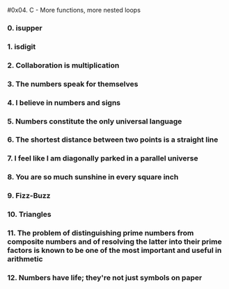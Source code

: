 #0x04. C - More functions, more nested loops

###  0. isupper
###  1. isdigit
###  2. Collaboration is multiplication
###  3. The numbers speak for themselves
###  4. I believe in numbers and signs
###  5. Numbers constitute the only universal language
###  6. The shortest distance between two points is a straight line
###  7. I feel like I am diagonally parked in a parallel universe
###  8. You are so much sunshine in every square inch
###  9. Fizz-Buzz
###  10. Triangles
###  11. The problem of distinguishing prime numbers from composite numbers and of resolving the latter into their prime factors is known to be one of the most important and useful in arithmetic
### 12. Numbers have life; they're not just symbols on paper